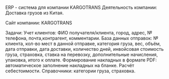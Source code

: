 ERP - система для компании KARGOTRANS
Деятельность компании: Доставка грузов из Китая.

Сайт компании: KARGOTRANS

Задачи:
Учет клиентов: ФИО получателя/клиента, город, адрес, № телефона, почта,контрагент, комментарии.
База данных отправок: № клиента, кол-во мест в данной отправке, категория груза, вес, объём, дата отправки, дата доставки, количество дней, инвойсовая стоимость груза, страховка, ставка на перевозку, дополнительные начисления, упаковка, итого к оплате.
Формирование накладных в формате PDF: автоматическое заполнение накладных на бланке.
Расчёт себестоимости.
Справочники: категории груза, страховка.
